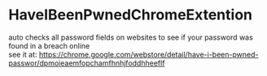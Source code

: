 # HaveIBeenPwnedChromeExtention


auto checks all password fields on websites to see if your password was found in a breach online    
see it at: https://chrome.google.com/webstore/detail/have-i-been-pwned-passwor/dpmoieaemfopchamfhnhjfoddhheeflf
